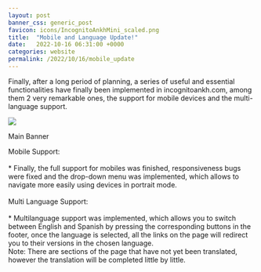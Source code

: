```yaml
---
layout: post
banner_css: generic_post
favicon: icons/IncognitoAnkhMini_scaled.png
title:  "Mobile and Language Update!"
date:   2022-10-16 06:31:00 +0000
categories: website
permalink: /2022/10/16/mobile_update
---
```

<!-- Content -->
<p class="justify">
Finally, after a long period of planning, a series of useful and essential functionalities have finally been implemented in incognitoankh.com, among them 2 very remarkable ones, the support for mobile devices and the multi-language support.
</p>

<div class="card flex_default gallery_item">
    <img src="{{ site.baseurl_root }}/assets/images/banners/main.png">  
    <p>Main Banner</p>  
</div>

<!--more-->
<p class="justify"> 
<span class="highlight">Mobile Support:</span>
<br>
<br>
* Finally, the full support for mobiles was finished, responsiveness bugs were fixed and the drop-down menu was implemented, which allows to navigate more easily using devices in portrait mode.
<br>
<br>
<span class="highlight">Multi Language Support:</span>
<br>
<br>
* Multilanguage support was implemented, which allows you to switch between English and Spanish by pressing the corresponding buttons in the footer, once the language is selected, all the links on the page will redirect you to their versions in the chosen language.
<br>
Note: There are sections of the page that have not yet been translated, however the translation will be completed little by little.
</p>